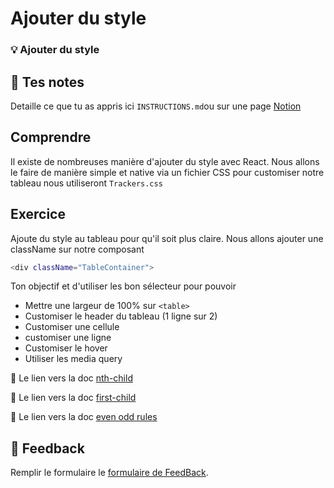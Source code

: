 # Ajouter du style
### 💡 Ajouter du style

## 📝 Tes notes

Detaille ce que tu as appris ici `INSTRUCTIONS.md`ou sur une page [Notion](https://go.mikecodeur.com/course-notes-template)

## Comprendre

Il existe de nombreuses manière d'ajouter du style avec React. Nous allons le faire de manière simple et native via un fichier CSS pour customiser notre tableau nous utiliseront  `Trackers.css`

## Exercice

Ajoute du style au tableau pour qu'il soit plus claire. Nous allons ajouter une className sur notre composant 

```bash
<div className="TableContainer">
```

Ton objectif et d'utiliser les bon sélecteur pour pouvoir

- Mettre une largeur de 100% sur `<table>`
- Customiser le header du tableau (1 ligne sur 2)
- Customiser une cellule
- customiser une ligne
- Customiser le hover
- Utiliser les media query

📑 Le lien vers la doc [nth-child](https://developer.mozilla.org/en-US/docs/Web/CSS/:nth-child)

📑 Le lien vers la doc [first-child](https://developer.mozilla.org/en-US/docs/Web/CSS/:first-child)

📑 Le lien vers la doc [even odd rules](https://www.w3.org/Style/Examples/007/evenodd.en.html)

## 🐜 Feedback

Remplir le formulaire le [formulaire de FeedBack](https://go.mikecodeur.com/cours-react-avis).